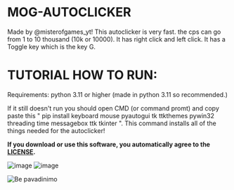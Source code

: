# MOG-AUTOCLICKER

Made by @misterofgames_yt! This autoclicker is very fast. the cps can go from 1 to 10 thousand (10k or 10000). It has right click and left click. It has a Toggle key which is the key G. 

# TUTORIAL HOW TO RUN:
Requirements: python 3.11 or higher (made in python 3.11 so recommended.)

If it still doesn't run you should open CMD (or command promt) and copy paste this " pip install keyboard mouse pyautogui tk ttkthemes pywin32 threading time messagebox ttk tkinter ".
This command installs all of the things needed for the autoclicker!

**__If you download or use this software, you automatically agree to the [LICENSE](https://github.com/MOG-Developing/MOG-AUTOCLICKER/blob/main/LICENSE).__**


![image](https://github.com/user-attachments/assets/d6ebe9e8-3fc2-442e-8e03-0e2e653762d7)  ![image](https://github.com/user-attachments/assets/c5690334-f6a4-4349-8e6a-29b452b0787a)

![Be pavadinimo](https://github.com/user-attachments/assets/fba2ea83-6756-443d-b9e9-7fe281f90f2c)
